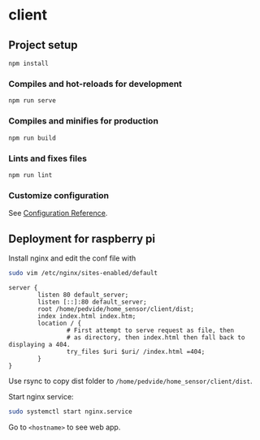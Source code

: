 # client

## Project setup

```
npm install
```

### Compiles and hot-reloads for development

```
npm run serve
```

### Compiles and minifies for production

```
npm run build
```

### Lints and fixes files

```
npm run lint
```

### Customize configuration

See [Configuration Reference](https://cli.vuejs.org/config/).

## Deployment for raspberry pi

Install nginx and edit the conf file with

```bash
sudo vim /etc/nginx/sites-enabled/default
```

```
server {
        listen 80 default_server;
        listen [::]:80 default_server;
        root /home/pedvide/home_sensor/client/dist;
        index index.html index.htm;
        location / {
                # First attempt to serve request as file, then
                # as directory, then index.html then fall back to displaying a 404.
                try_files $uri $uri/ /index.html =404;
        }
}
```

Use rsync to copy dist folder to `/home/pedvide/home_sensor/client/dist`.

Start nginx service:

```bash
sudo systemctl start nginx.service
```

Go to `<hostname>` to see web app.
